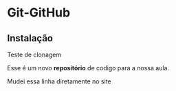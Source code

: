 # Git-GitHub

## Instalação

Teste de clonagem 

Esse é um novo **repositório** de codigo para a nossa aula.

Mudei essa linha diretamente no site
